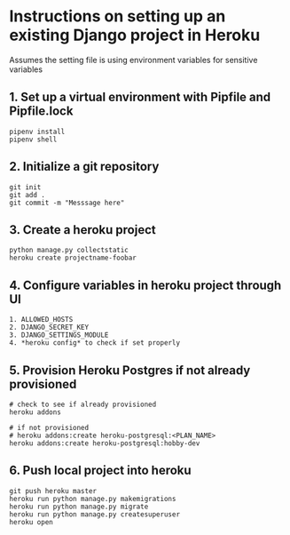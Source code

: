 # Instructions on setting up an existing Django project in Heroku
Assumes the setting file is using environment variables for sensitive variables

## 1. Set up a virtual environment with Pipfile and Pipfile.lock
```
pipenv install
pipenv shell
```

## 2. Initialize a git repository
```
git init
git add .
git commit -m "Messsage here"
```

## 3. Create a heroku project 
```
python manage.py collectstatic
heroku create projectname-foobar
```

## 4. Configure variables in heroku project through UI
    1. ALLOWED_HOSTS
    2. DJANGO_SECRET_KEY
    3. DJANGO_SETTINGS_MODULE
    4. *heroku config* to check if set properly

## 5. Provision Heroku Postgres if not already provisioned
```
# check to see if already provisioned
heroku addons

# if not provisioned
# heroku addons:create heroku-postgresql:<PLAN_NAME>
heroku addons:create heroku-postgresql:hobby-dev
```

## 6. Push local project into heroku
```
git push heroku master
heroku run python manage.py makemigrations
heroku run python manage.py migrate
heroku run python manage.py createsuperuser
heroku open
```